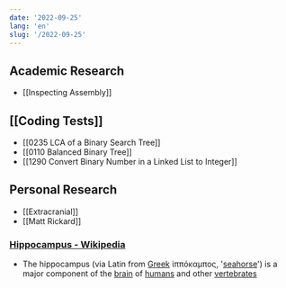 ```yaml
---
date: '2022-09-25'
lang: 'en'
slug: '/2022-09-25'
---
```


## Academic Research

- [[Inspecting Assembly]]

## [[Coding Tests]]

- [[0235 LCA of a Binary Search Tree]]
- [[0110 Balanced Binary Tree]]
- [[1290 Convert Binary Number in a Linked List to Integer]]

## Personal Research

- [[Extracranial]]
- [[Matt Rickard]]

### [Hippocampus - Wikipedia](https://en.wikipedia.org/wiki/Hippocampus)

- The hippocampus (via Latin from [Greek](https://en.wikipedia.org/wiki/Ancient_Greek 'Ancient Greek') ἱππόκαμπος, '[seahorse](https://en.wikipedia.org/wiki/Seahorse 'Seahorse')') is a major component of the [brain](https://en.wikipedia.org/wiki/Brain 'Brain') of [humans](https://en.wikipedia.org/wiki/Human 'Human') and other [vertebrates](https://en.wikipedia.org/wiki/Vertebrate 'Vertebrate')
